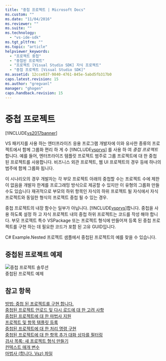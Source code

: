 ```yaml
---
title: "중첩 프로젝트 | Microsoft Docs"
ms.custom: ""
ms.date: "11/04/2016"
ms.reviewer: ""
ms.suite: ""
ms.technology: 
  - "vs-ide-sdk"
ms.tgt_pltfrm: ""
ms.topic: "article"
helpviewer_keywords: 
  - "프로젝트 중첩"
  - "중첩된 프로젝트"
  - "프로젝트 [Visual Studio SDK] 자식 프로젝트"
  - "중첩 프로젝트 [Visual Studio SDK]"
ms.assetid: 12cce037-9840-4761-845e-5abd5fb317b0
caps.latest.revision: 15
ms.author: "gregvanl"
manager: "ghogen"
caps.handback.revision: 15
---
```

# 중첩 프로젝트
[!INCLUDE[vs2017banner](../../code-quality/includes/vs2017banner.md)]

VS 패키지를 사용 하는 엔터프라이즈 응용 프로그램 개발자에 이와 유사한 종류의 프로젝트에서 함께 그룹화 편리 하 게 수 [!INCLUDE[vsprvs](../../code-quality/includes/vsprvs_md.md)] 를 사용 하 여 *중첩 프로젝트*합니다. 예를 들어, 엔터프라이즈 템플릿 프로젝트 범주로 그룹 프로젝트에 대 한 중첩 된 프로젝트를 사용합니다. 비즈니스 외관 프로젝트, 웹 UI 프로젝트의 경우 등에 하나의 범주에 함께 그룹화 됩니다.  
  
 이 시나리오의 경우 개발자는 각 부모 프로젝트 아래의 중첩할 수는 프로젝트 수에 제한이 없음을 개발자 한계를 프로그래밍 방식으로 제공할 수 있지만 이 유형의 그룹화 만들 수도 있습니다 재귀적으로 부모의 하위 항목인 자식의 하위 프로젝트 될 자식에서 자식 프로젝트와 동일한 형식의 프로젝트 중첩 될 수 있는 경우.  
  
 중첩 프로젝트의 내장 함수는 일부가 아닙니다. [!INCLUDE[vsprvs](../../code-quality/includes/vsprvs_md.md)]합니다. 중첩을 사용 하도록 설정 하 고 자식 프로젝트 내의 중첩 하위 프로젝트는 코드를 작성 해야 합니다. 부모 프로젝트 특수 VSPackage 또는 프로젝트 형식에 만들어져 등록 된 중첩 프로젝트를 구현 하는 데 필요한 코드가 포함 된 고유 GUID입니다.  
  
 C\# Example.Nested 프로젝트 샘플에서 중첩된 프로젝트의 예를 찾을 수 있습니다.  
  
## 중첩된 프로젝트 예제  
 ![중첩 프로젝트 솔루션](../../extensibility/internals/media/vsnestedprojects.gif "vsNestedProjects")  
중첩된 프로젝트 예제  
  
## 참고 항목  
 [방법: 중첩 된 프로젝트를 구현 합니다.](../../extensibility/internals/how-to-implement-nested-projects.md)   
 [중첩된 프로젝트 언로드 및 다시 로드에 대 한 고려 사항](../../extensibility/internals/considerations-for-unloading-and-reloading-nested-projects.md)   
 [중첩된 프로젝트에 대 한 마법사 지원](../../extensibility/internals/wizard-support-for-nested-projects.md)   
 [프로젝트 및 항목 템플릿 등록](../../extensibility/internals/registering-project-and-item-templates.md)   
 [중첩된 프로젝트에 대 한 처리 명령 구현](../../extensibility/internals/implementing-command-handling-for-nested-projects.md)   
 [중첩된 프로젝트에 대 한 항목 추가 대화 상자를 필터링](../../extensibility/internals/filtering-the-additem-dialog-box-for-nested-projects.md)   
 [검사 목록: 새 프로젝트 형식 만들기](../../extensibility/internals/checklist-creating-new-project-types.md)   
 [컨텍스트 매개 변수](../../extensibility/internals/context-parameters.md)   
 [마법사 \(합니다. Vsz\) 파일](../../extensibility/internals/wizard-dot-vsz-file.md)